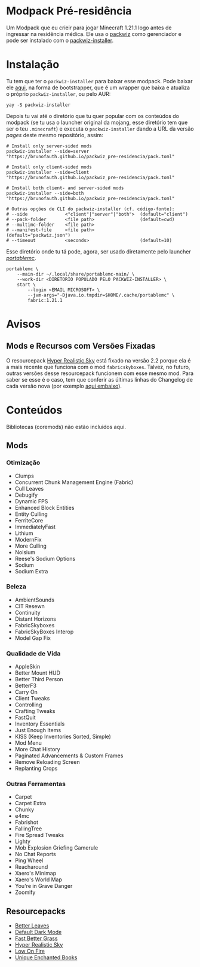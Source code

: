 # Modpack Pré-residência

Um Modpack que eu crieir para jogar Minecraft 1.21.1 logo antes de ingressar na
residência médica.  Ele usa o [packwiz][intro-1] como gerenciador e pode ser
instalado com o [packwiz-installer][intro-2].

[intro-1]: https://packwiz.infra.link/
[intro-2]: https://github.com/packwiz/packwiz-installer


# Instalação

Tu tem que ter o `packwiz-installer` para baixar esse modpack. Pode baixar ele
[aqui][install-1], na forma de bootstrapper, que é um wrapper que baixa e
atualiza o próprio `packwiz-installer`, ou pelo AUR:

    yay -S packwiz-installer

Depois tu vai até o diretório que tu quer popular com os conteúdos do modpack
(se tu usa o launcher original da mojang, esse diretório tem que ser o teu
`.minecraft`) e executa o `packwiz-installer` dando a URL da versão *pages*
deste mesmo repositório, assim:

    # Install only server-sided mods
    packwiz-installer --side=server "https://brunofauth.github.io/packwiz_pre-residencia/pack.toml"

    # Install only client-sided mods
    packwiz-installer --side=client "https://brunofauth.github.io/packwiz_pre-residencia/pack.toml"

    # Install both client- and server-sided mods
    packwiz-installer --side=both   "https://brunofauth.github.io/packwiz_pre-residencia/pack.toml"

    # Outras opções de CLI do packwiz-installer (cf. código-fonte):
    # --side              <"client"|"server"|"both">  (default="client")
    # --pack-folder       <file path>                 (default=cwd)
    # --multimc-folder    <file path>
    # --manifest-file     <file path>                 (default="packwiz.json")
    # --timeout           <seconds>                   (default=10)

Esse diretório onde tu tá pode, agora, ser usado diretamente pelo launcher
[*portablemc*][install-2].

    portablemc \
        --main-dir ~/.local/share/portablemc-main/ \
        --work-dir <DIRETORIO POPULADO PELO PACKWIZ-INSTALLER> \
        start \
            --login <EMAIL MICROSOFT> \
            --jvm-args="-Djava.io.tmpdir=$HOME/.cache/portablemc" \
            fabric:1.21.1


[install-1]: https://github.com/packwiz/packwiz-installer-bootstrap/releases
[install-2]: https://github.com/mindstorm38/portablemc


# Avisos

## Mods e Recursos com Versões Fixadas

O resourcepack [Hyper Realistic Sky][hrs-1] está fixado na versão 2.2 porque
ela é a mais recente que funciona com o mod `fabricskyboxes`.  Talvez, no
futuro, outras versões desse resourcepack funcionem com esse mesmo mod. Para
saber se esse é o caso, tem que conferir as últimas linhas do Changelog de cada
versão nova (por exemplo [aqui embaixo][hrs-2]).

[hrs-1]: https://modrinth.com/resourcepack/hyper-realistic-sky/
[hrs-2]: https://modrinth.com/resourcepack/hyper-realistic-sky/version/2.2


# Conteúdos

Bibliotecas (coremods) não estão incluidos aqui.


## Mods

### Otimização
- Clumps
- Concurrent Chunk Management Engine (Fabric)
- Cull Leaves
- Debugify
- Dynamic FPS
- Enhanced Block Entities
- Entity Culling
- FerriteCore
- ImmediatelyFast
- Lithium
- ModernFix
- More Culling
- Noisium
- Reese's Sodium Options
- Sodium
- Sodium Extra


### Beleza
- AmbientSounds
- CIT Resewn
- Continuity
- Distant Horizons
- FabricSkyboxes
- FabricSkyBoxes Interop
- Model Gap Fix


### Qualidade de Vida
- AppleSkin
- Better Mount HUD
- Better Third Person
- BetterF3
- Carry On
- Client Tweaks
- Controlling
- Crafting Tweaks
- FastQuit
- Inventory Essentials
- Just Enough Items
- KISS (Keep Inventories Sorted, Simple)
- Mod Menu
- More Chat History
- Paginated Advancements & Custom Frames
- Remove Reloading Screen
- Replanting Crops


### Outras Ferramentas
- Carpet
- Carpet Extra
- Chunky
- e4mc
- Fabrishot
- FallingTree
- Fire Spread Tweaks
- Lighty
- Mob Explosion Griefing Gamerule
- No Chat Reports
- Ping Wheel
- Reacharound
- Xaero's Minimap
- Xaero's World Map
- You're in Grave Danger
- Zoomify


## Resourcepacks

- [Better Leaves](https://modrinth.com/resourcepack/better-leaves)
- [Default Dark Mode](https://modrinth.com/resourcepack/default-dark-mode)
- [Fast Better Grass](https://modrinth.com/resourcepack/fast-better-grass)
- [Hyper Realistic Sky](https://modrinth.com/resourcepack/hyper-realistic-sky)
- [Low On Fire](https://modrinth.com/resourcepack/low-on-fire)
- [Unique Enchanted Books](https://modrinth.com/resourcepack/unique-enchanted-books)

